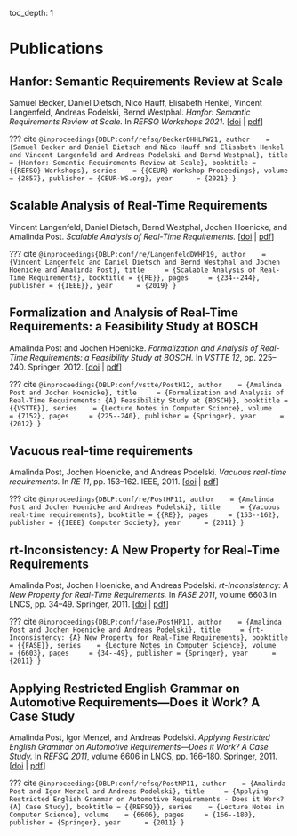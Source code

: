 toc_depth: 1

# Publications

## Hanfor: Semantic Requirements Review at Scale
Samuel Becker, Daniel Dietsch, Nico Hauff, Elisabeth Henkel, Vincent Langenfeld, Andreas Podelski, Bernd Westphal.
*Hanfor: Semantic Requirements Review at Scale.*
In *REFSQ Workshops 2021*.
[<a href="http://ceur-ws.org/Vol-2857/pt3.pdf">doi</a>&nbsp;|&nbsp;<a href="publications/hanfor-semantic-requirements-review-at-scale.pdf">pdf</a>]

??? cite
    ```
    @inproceedings{DBLP:conf/refsq/BeckerDHHLPW21,
      author    = {Samuel Becker and
                   Daniel Dietsch and
                   Nico Hauff and
                   Elisabeth Henkel and
                   Vincent Langenfeld and
                   Andreas Podelski and
                   Bernd Westphal},
      title     = {Hanfor: Semantic Requirements Review at Scale},
      booktitle = {{REFSQ} Workshops},
      series    = {{CEUR} Workshop Proceedings},
      volume    = {2857},
      publisher = {CEUR-WS.org},
      year      = {2021}
    }
    ```

## Scalable Analysis of Real-Time Requirements
Vincent Langenfeld, Daniel Dietsch, Bernd Westphal, Jochen Hoenicke, and Amalinda Post.
*Scalable Analysis of Real-Time Requirements.*
[<a href="http://dx.doi.org/10.1109/RE.2019.00033">doi</a>&nbsp;|&nbsp;<a href="publications/scalable-analysis.pdf">pdf</a>]

??? cite
    ```
    @inproceedings{DBLP:conf/re/LangenfeldDWHP19,
      author    = {Vincent Langenfeld and
                   Daniel Dietsch and
                   Bernd Westphal and
                   Jochen Hoenicke and
                   Amalinda Post},
      title     = {Scalable Analysis of Real-Time Requirements},
      booktitle = {{RE}},
      pages     = {234--244},
      publisher = {{IEEE}},
      year      = {2019}
    }
    ```

## Formalization and Analysis of Real-Time Requirements: a Feasibility Study at BOSCH
Amalinda Post and Jochen Hoenicke.
*Formalization and Analysis of Real-Time Requirements: a Feasibility Study at BOSCH.*
In *VSTTE 12*, pp. 225&ndash;240. Springer, 2012.
[<a href="http://dx.doi.org/10.1007/978-3-642-27705-4_18">doi</a>&nbsp;|&nbsp;<a href="publications/formalization-analysis-rtrequirements.pdf">pdf</a>]

??? cite
    ```
    @inproceedings{DBLP:conf/vstte/PostH12,
      author    = {Amalinda Post and
                   Jochen Hoenicke},
      title     = {Formalization and Analysis of Real-Time Requirements: {A} Feasibility
                   Study at {BOSCH}},
      booktitle = {{VSTTE}},
      series    = {Lecture Notes in Computer Science},
      volume    = {7152},
      pages     = {225--240},
      publisher = {Springer},
      year      = {2012}
    }
    ```

## Vacuous real-time requirements
Amalinda Post, Jochen Hoenicke, and Andreas Podelski.
*Vacuous real-time requirements.*
In *RE 11*, pp. 153&ndash;162. IEEE, 2011.
[<a href="http://dx.doi.org/10.1109/RE.2011.6051657">doi</a>&nbsp;|&nbsp;<a href="publications/vacuous-consistency.pdf">pdf</a>]

??? cite
    ```
    @inproceedings{DBLP:conf/re/PostHP11,
      author    = {Amalinda Post and
                   Jochen Hoenicke and
                   Andreas Podelski},
      title     = {Vacuous real-time requirements},
      booktitle = {{RE}},
      pages     = {153--162},
      publisher = {{IEEE} Computer Society},
      year      = {2011}
    }
    ```

## rt-Inconsistency: A New Property for Real-Time Requirements
Amalinda Post, Jochen Hoenicke, and Andreas Podelski.
*rt-Inconsistency: A New Property for Real-Time Requirements.*
In *FASE 2011*, volume 6603 in LNCS, pp. 34&ndash;49. Springer, 2011.
[<a href="http://dx.doi.org/10.1007/978-3-642-19811-3_4">doi</a>&nbsp;|&nbsp;<a href="publications/rt-inconsistency.pdf">pdf</a>]

??? cite
    ```
    @inproceedings{DBLP:conf/fase/PostHP11,
      author    = {Amalinda Post and
                   Jochen Hoenicke and
                   Andreas Podelski},
      title     = {rt-Inconsistency: {A} New Property for Real-Time Requirements},
      booktitle = {{FASE}},
      series    = {Lecture Notes in Computer Science},
      volume    = {6603},
      pages     = {34--49},
      publisher = {Springer},
      year      = {2011}
    }
    ```
  
## Applying Restricted English Grammar on Automotive Requirements—Does it Work? A Case Study
Amalinda Post, Igor Menzel, and Andreas Podelski.
*Applying Restricted English Grammar on Automotive Requirements—Does it Work? A Case Study.*
In *REFSQ 2011*, volume 6606 in LNCS, pp. 166&ndash;180. Springer, 2011.
[<a href="http://dx.doi.org/10.1007/978-3-642-19858-8_17">doi</a>&nbsp;|&nbsp;<a href="publications/applying-restricted-grammar.pdf">pdf</a>]

??? cite
    ```
    @inproceedings{DBLP:conf/refsq/PostMP11,
      author    = {Amalinda Post and
                   Igor Menzel and
                   Andreas Podelski},
      title     = {Applying Restricted English Grammar on Automotive Requirements - Does
                   it Work? {A} Case Study},
      booktitle = {{REFSQ}},
      series    = {Lecture Notes in Computer Science},
      volume    = {6606},
      pages     = {166--180},
      publisher = {Springer},
      year      = {2011}
    }
    ```
